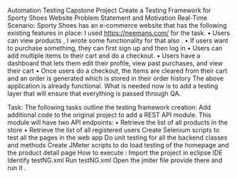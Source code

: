 Automation Testing Capstone Project Create a Testing Framework for Sporty Shoes Website
Problem Statement and Motivation Real-Time Scenario: Sporty Shoes has an e-commerce website that has the following existing features in place: I used https://neemans.com/ for the task. • Users can view products , I wrote some functionality for that also . • If users want to purchase something, they can first sign up and then log in • Users can add multiple items to their cart and do a checkout. • Users have a dashboard that lets them edit their profile, view past purchases, and view their cart • Once users do a checkout, the items are cleared from their cart and an order is generated which is stored in their order history The above application is already functional. What is needed now is to add a testing layer that will ensure that everything is passed through QA.

Task: The following tasks outline the testing framework creation:
Add additional code to the original project to add a REST API module. This module will have two API endpoints: • Retrieve the list of all products in the store • Retrieve the list of all registered users
Create Selenium scripts to test all the pages in the web app
Do unit testing for all the backend classes and methods
Create JMeter scripts to do load testing of the homepage and the product detail page
How to execute :
Import the project in eclipse IDE
Identify testNG.xml
Run testNG.xml
Open the jmiter file provide there and run it .
